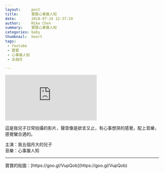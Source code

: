 ```yaml
---
layout:     post
title:      寶寶心事誰人知
date:       2018-07-24 12:37:19
author:     Mike Chen
summary:    寶寶心事誰人知
categories: baby
thumbnail:  heart
tags:
 - Youtube
 - 寶寶
 - 心事誰人知
 - 五個月

---
```


<div class="videoWrapper">
    <iframe src="https://www.youtube.com/embed/6tX2nBNHE8I" frameborder="0" allow="autoplay; encrypted-media" allowfullscreen></iframe>
</div>

這是我兒子日常拍攝的影片，聲音像是欲言又止，有心事想哭的感覺，配上音樂，感覺蠻合適的。

主演：我五個月大的兒子<br>
音樂：心事誰人知

<hr>
寶寶的貼圖：[https://goo.gl/VupQob](https://goo.gl/VupQob)
